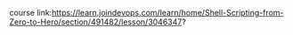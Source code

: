 course link:https://learn.joindevops.com/learn/home/Shell-Scripting-from-Zero-to-Hero/section/491482/lesson/3046347?
